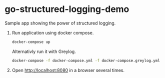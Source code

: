 # go-structured-logging-demo

Sample app showing the power of structured logging.

1. Run application using docker compose.

   ```bash
   docker-compose up
   ```

   Alternativly run it with Greylog.

   ```bash
   docker-compose -f docker-compose.yml -f docker-compose.greylog.yml up
   ```

1. Open <http://localhost:8080> in a browser several times.
